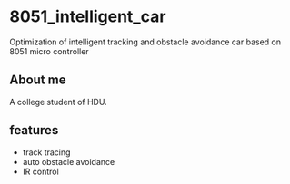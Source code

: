 # 8051_intelligent_car
Optimization of intelligent tracking and obstacle avoidance car based on 8051 micro controller
## About me
A college student of HDU. 
## features
- track tracing
- auto obstacle avoidance
- IR control
